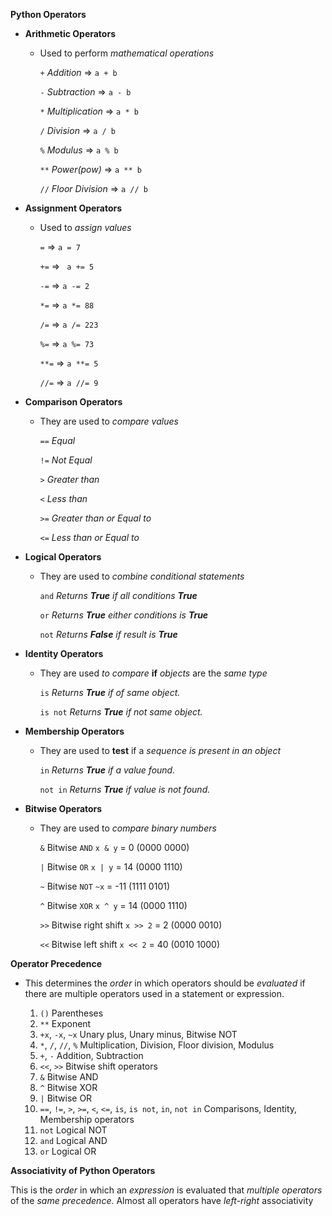 **Python Operators**

* **Arithmetic Operators**
  * Used to perform _mathematical operations_
  
    `+` _Addition_ => `a + b`
  
    `-` _Subtraction_ => `a - b`
  
    `*` _Multiplication_ => `a * b`
  
    `/` _Division_ => `a / b`
  
    `%` _Modulus_ => `a % b`
  
    `**` _Power(pow)_ => `a ** b`
  
    `//` _Floor Division_ => `a // b`
  

* **Assignment Operators**
  * Used to _assign values_
  
    `=` => `a = 7`
  
    `+=` => ` a += 5`
  
    `-=` => `a -= 2`
  
    `*=` => `a *= 88`
  
    `/=` => `a /= 223`
  
    `%=` => `a %= 73`
  
    `**=` => `a **= 5`
  
    `//=` => `a //= 9`
  

* **Comparison Operators**
  * They are used to _compare values_  

    `==` _Equal_
  
    `!=` _Not Equal_
  
    `>` _Greater than_
  
    `<` _Less than_
  
    `>=` _Greater than or Equal to_
  
    `<=` _Less than or Equal to_
  

* **Logical Operators**
  * They are used to _combine conditional statements_
  
    `and` _Returns **True** if all conditions **True**_
  
    `or` _Returns **True** either conditions is **True**_
  
    `not` _Returns **False** if result is **True**_


* **Identity Operators**
  * They are used _to compare_ **if** _objects_ are the _same type_
  
    `is` _Returns **True** if of same object._
  
    `is not` _Returns **True** if not same object._
  

* **Membership Operators**
  * They are used to **test** if a _sequence is present in an object_
  
    `in` _Returns **True** if a value found._

    `not in` _Returns **True** if value is not found._


* **Bitwise Operators**
  * They are used to _compare binary numbers_

    `&`	Bitwise `AND`	`x & y` = 0 (0000 0000)
  
    `|`	Bitwise `OR`	`x | y` = 14 (0000 1110)
  
    `~`	Bitwise `NOT`	`~x` = -11 (1111 0101)
  
    `^`	Bitwise `XOR`	`x ^ y` = 14 (0000 1110)
  
    `>>`	Bitwise right shift	`x >> 2` = 2 (0000 0010)
  
    `<<`	Bitwise left shift	`x << 2` = 40 (0010 1000)


**Operator Precedence**
  * This determines the _order_ in which operators should be _evaluated_ if there are multiple operators used in a statement or expression.

    1. `()`	Parentheses
    2. `**`	Exponent
    3. `+x`, `-x`, `~x`	Unary plus, Unary minus, Bitwise NOT
    4. `*`, `/`, `//`, `%`	Multiplication, Division, Floor division, Modulus
    5. `+`, `-`	Addition, Subtraction
    6. `<<`, `>>`	Bitwise shift operators
    7. `&`    Bitwise AND
    8. `^`	Bitwise XOR
    9. `|`	Bitwise OR
    10. `==`, `!=`, `>`, `>=`, `<`, `<=`, `is`, `is not`, `in`, `not in`	Comparisons, Identity, Membership operators
    11. `not`	Logical NOT
    12. `and`	Logical AND
    13. `or`	Logical OR
  
  **Associativity of Python Operators**

  This is the _order_ in which an _expression_ is evaluated that _multiple operators_ of the _same precedence_.
  Almost all operators have _left-right_ associativity